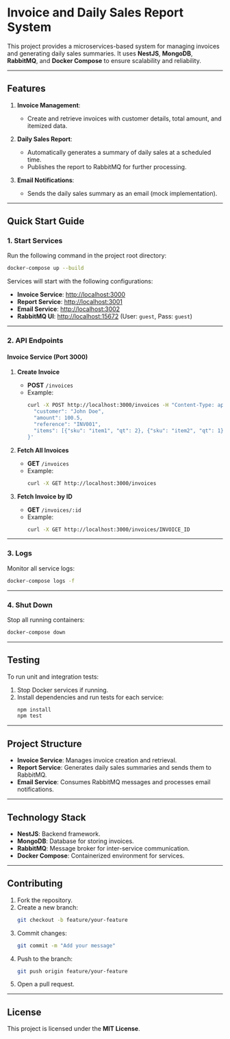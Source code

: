 # **Invoice and Daily Sales Report System**

This project provides a microservices-based system for managing invoices and generating daily sales summaries. It uses **NestJS**, **MongoDB**, **RabbitMQ**, and **Docker Compose** to ensure scalability and reliability.

---

## **Features**

1. **Invoice Management**:

   - Create and retrieve invoices with customer details, total amount, and itemized data.

2. **Daily Sales Report**:

   - Automatically generates a summary of daily sales at a scheduled time.
   - Publishes the report to RabbitMQ for further processing.

3. **Email Notifications**:
   - Sends the daily sales summary as an email (mock implementation).

---

## **Quick Start Guide**

### **1. Start Services**

Run the following command in the project root directory:

```bash
docker-compose up --build
```

Services will start with the following configurations:

- **Invoice Service**: [http://localhost:3000](http://localhost:3000)
- **Report Service**: [http://localhost:3001](http://localhost:3001)
- **Email Service**: [http://localhost:3002](http://localhost:3002)
- **RabbitMQ UI**: [http://localhost:15672](http://localhost:15672) (User: `guest`, Pass: `guest`)

---

### **2. API Endpoints**

#### **Invoice Service (Port 3000)**

1. **Create Invoice**

   - **POST** `/invoices`
   - Example:
     ```bash
     curl -X POST http://localhost:3000/invoices -H "Content-Type: application/json" -d '{
       "customer": "John Doe",
       "amount": 100.5,
       "reference": "INV001",
       "items": [{"sku": "item1", "qt": 2}, {"sku": "item2", "qt": 1}]
     }'
     ```

2. **Fetch All Invoices**

   - **GET** `/invoices`
   - Example:
     ```bash
     curl -X GET http://localhost:3000/invoices
     ```

3. **Fetch Invoice by ID**
   - **GET** `/invoices/:id`
   - Example:
     ```bash
     curl -X GET http://localhost:3000/invoices/INVOICE_ID
     ```

---

### **3. Logs**

Monitor all service logs:

```bash
docker-compose logs -f
```

---

### **4. Shut Down**

Stop all running containers:

```bash
docker-compose down
```

---

## **Testing**

To run unit and integration tests:

1. Stop Docker services if running.
2. Install dependencies and run tests for each service:
   ```bash
   npm install
   npm test
   ```

---

## **Project Structure**

- **Invoice Service**: Manages invoice creation and retrieval.
- **Report Service**: Generates daily sales summaries and sends them to RabbitMQ.
- **Email Service**: Consumes RabbitMQ messages and processes email notifications.

---

## **Technology Stack**

- **NestJS**: Backend framework.
- **MongoDB**: Database for storing invoices.
- **RabbitMQ**: Message broker for inter-service communication.
- **Docker Compose**: Containerized environment for services.

---

## **Contributing**

1. Fork the repository.
2. Create a new branch:
   ```bash
   git checkout -b feature/your-feature
   ```
3. Commit changes:
   ```bash
   git commit -m "Add your message"
   ```
4. Push to the branch:
   ```bash
   git push origin feature/your-feature
   ```
5. Open a pull request.

---

## **License**

This project is licensed under the **MIT License**.
